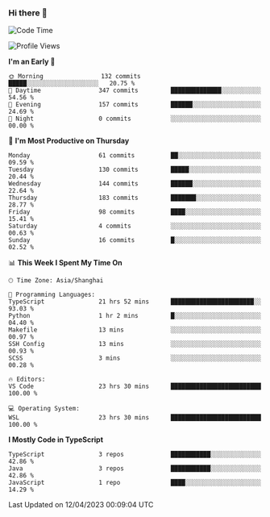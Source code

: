### Hi there 👋

<!--
**waynelwz/waynelwz** is a ✨ _special_ ✨ repository because its `README.md` (this file) appears on your GitHub profile.

Here are some ideas to get you started:

- 🔭 I’m currently working on ...
- 🌱 I’m currently learning ...
- 👯 I’m looking to collaborate on ...
- 🤔 I’m looking for help with ...
- 💬 Ask me about ...
- 📫 How to reach me: ...
- 😄 Pronouns: ...
- ⚡ Fun fact: ...
-->

<!--START_SECTION:waka-->
![Code Time](http://img.shields.io/badge/Code%20Time-1%2C257%20hrs%2044%20mins-blue)

![Profile Views](http://img.shields.io/badge/Profile%20Views-0-blue)

**I'm an Early 🐤** 

```text
🌞 Morning                132 commits         █████░░░░░░░░░░░░░░░░░░░░   20.75 % 
🌆 Daytime                347 commits         ██████████████░░░░░░░░░░░   54.56 % 
🌃 Evening                157 commits         ██████░░░░░░░░░░░░░░░░░░░   24.69 % 
🌙 Night                  0 commits           ░░░░░░░░░░░░░░░░░░░░░░░░░   00.00 % 
```
📅 **I'm Most Productive on Thursday** 

```text
Monday                   61 commits          ██░░░░░░░░░░░░░░░░░░░░░░░   09.59 % 
Tuesday                  130 commits         █████░░░░░░░░░░░░░░░░░░░░   20.44 % 
Wednesday                144 commits         ██████░░░░░░░░░░░░░░░░░░░   22.64 % 
Thursday                 183 commits         ███████░░░░░░░░░░░░░░░░░░   28.77 % 
Friday                   98 commits          ████░░░░░░░░░░░░░░░░░░░░░   15.41 % 
Saturday                 4 commits           ░░░░░░░░░░░░░░░░░░░░░░░░░   00.63 % 
Sunday                   16 commits          █░░░░░░░░░░░░░░░░░░░░░░░░   02.52 % 
```


📊 **This Week I Spent My Time On** 

```text
🕑︎ Time Zone: Asia/Shanghai

💬 Programming Languages: 
TypeScript               21 hrs 52 mins      ███████████████████████░░   93.03 % 
Python                   1 hr 2 mins         █░░░░░░░░░░░░░░░░░░░░░░░░   04.40 % 
Makefile                 13 mins             ░░░░░░░░░░░░░░░░░░░░░░░░░   00.97 % 
SSH Config               13 mins             ░░░░░░░░░░░░░░░░░░░░░░░░░   00.93 % 
SCSS                     3 mins              ░░░░░░░░░░░░░░░░░░░░░░░░░   00.28 % 

🔥 Editors: 
VS Code                  23 hrs 30 mins      █████████████████████████   100.00 % 

💻 Operating System: 
WSL                      23 hrs 30 mins      █████████████████████████   100.00 % 
```

**I Mostly Code in TypeScript** 

```text
TypeScript               3 repos             ███████████░░░░░░░░░░░░░░   42.86 % 
Java                     3 repos             ███████████░░░░░░░░░░░░░░   42.86 % 
JavaScript               1 repo              ████░░░░░░░░░░░░░░░░░░░░░   14.29 % 
```




 Last Updated on 12/04/2023 00:09:04 UTC
<!--END_SECTION:waka-->
